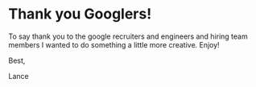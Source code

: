 # Thank you Googlers!

To say thank you to the google recruiters and engineers and hiring team members I wanted to do something a little more creative. Enjoy!

Best,

Lance
